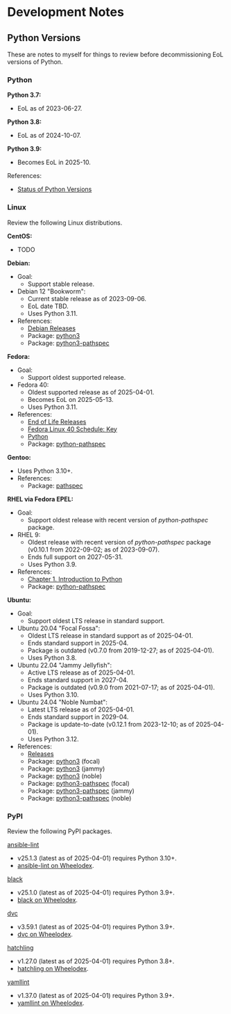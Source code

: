 
Development Notes
=================

Python Versions
---------------

These are notes to myself for things to review before decommissioning EoL versions of Python.


### Python

**Python 3.7:**

- EoL as of 2023-06-27.

**Python 3.8:**

- EoL as of 2024-10-07.

**Python 3.9:**

- Becomes EoL in 2025-10.

References:

- [Status of Python Versions](https://devguide.python.org/versions/)


### Linux

Review the following Linux distributions.

**CentOS:**

- TODO

**Debian:**

- Goal:
	- Support stable release.
- Debian 12 "Bookworm":
	- Current stable release as of 2023-09-06.
	- EoL date TBD.
	- Uses Python 3.11.
- References:
	- [Debian Releases](https://wiki.debian.org/DebianReleases)
	- Package: [python3](https://packages.debian.org/stable/python3)
	- Package: [python3-pathspec](https://packages.debian.org/stable/python3-pathspec)

**Fedora:**

- Goal:
	- Support oldest supported release.
- Fedora 40:
	- Oldest supported release as of 2025-04-01.
	- Becomes EoL on 2025-05-13.
	- Uses Python 3.11.
- References:
	- [End of Life Releases
](https://docs.fedoraproject.org/en-US/releases/eol/)
	- [Fedora Linux 40 Schedule: Key
](https://fedorapeople.org/groups/schedule/f-40/f-40-key-tasks.html)
	- [Python](https://docs.fedoraproject.org/en-US/fedora/f37/release-notes/developers/Development_Python/)
	- Package: [python-pathspec](https://src.fedoraproject.org/rpms/python-pathspec)

**Gentoo:**

- Uses Python 3.10+.
- References:
	- Package: [pathspec](https://packages.gentoo.org/packages/dev-python/pathspec)

**RHEL via Fedora EPEL:**

- Goal:
	- Support oldest release with recent version of *python-pathspec* package.
- RHEL 9:
	- Oldest release with recent version of *python-pathspec* package (v0.10.1 from 2022-09-02; as of 2023-09-07).
	- Ends full support on 2027-05-31.
	- Uses Python 3.9.
- References:
	- [Chapter 1. Introduction to Python](https://access.redhat.com/documentation/en-us/red_hat_enterprise_linux/9/html/installing_and_using_dynamic_programming_languages/assembly_introduction-to-python_installing-and-using-dynamic-programming-languages#con_python-versions_assembly_introduction-to-python)
	- Package: [python-pathspec](https://src.fedoraproject.org/rpms/python-pathspec)

**Ubuntu:**

- Goal:
	- Support oldest LTS release in standard support.
- Ubuntu 20.04 "Focal Fossa":
	- Oldest LTS release in standard support as of 2025-04-01.
	- Ends standard support in 2025-04.
	- Package is outdated (v0.7.0 from 2019-12-27; as of 2025-04-01).
	- Uses Python 3.8.
- Ubuntu 22.04 "Jammy Jellyfish":
	- Active LTS release as of 2025-04-01.
	- Ends standard support in 2027-04.
	- Package is outdated (v0.9.0 from 2021-07-17; as of 2025-04-01).
	- Uses Python 3.10.
- Ubuntu 24.04 "Noble Numbat":
	- Latest LTS release as of 2025-04-01.
	- Ends standard support in 2029-04.
	- Package is update-to-date (v0.12.1 from 2023-12-10; as of 2025-04-01).
	- Uses Python 3.12.
- References:
	- [Releases](https://wiki.ubuntu.com/Releases)
	- Package: [python3](https://packages.ubuntu.com/focal/python3) (focal)
	- Package: [python3](https://packages.ubuntu.com/jammy/python3) (jammy)
	- Package: [python3](https://packages.ubuntu.com/noble/python3) (noble)
	- Package: [python3-pathspec](https://packages.ubuntu.com/focal/python3-pathspec) (focal)
	- Package: [python3-pathspec](https://packages.ubuntu.com/jammy/python3-pathspec) (jammy)
	- Package: [python3-pathspec](https://packages.ubuntu.com/noble/python3-pathspec) (noble)


### PyPI

Review the following PyPI packages.

[ansible-lint](https://pypi.org/project/ansible-lint/)

- v25.1.3 (latest as of 2025-04-01) requires Python 3.10+.
- [ansible-lint on Wheelodex](https://www.wheelodex.org/projects/ansible-lint/).

[black](https://pypi.org/project/black/)

- v25.1.0 (latest as of 2025-04-01) requires Python 3.9+.
- [black on Wheelodex](https://www.wheelodex.org/projects/black/).

[dvc](https://pypi.org/project/dvc/)

- v3.59.1 (latest as of 2025-04-01) requires Python 3.9+.
- [dvc on Wheelodex](https://www.wheelodex.org/projects/dvc/).

[hatchling](https://pypi.org/project/hatchling/)

- v1.27.0 (latest as of 2025-04-01) requires Python 3.8+.
- [hatchling on Wheelodex](https://www.wheelodex.org/projects/hatchling/).

[yamllint](https://pypi.org/project/yamllint/)

- v1.37.0 (latest as of 2025-04-01) requires Python 3.9+.
- [yamllint on Wheelodex](https://www.wheelodex.org/projects/yamllint/).
